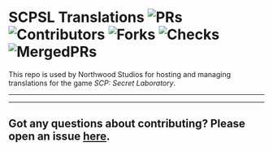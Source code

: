 # SCPSL Translations ![PRs](https://badgen.net/github/open-prs/northwood-studios/SCPSL-Translations) ![Contributors](https://badgen.net/github/contributors/northwood-studios/SCPSL-Translations) ![Forks](https://badgen.net/github/forks/northwood-studios/SCPSL-Translations) ![Checks](https://badgen.net/github/checks/northwood-studios/SCPSL-Translations) ![MergedPRs](https://badgen.net/github/merged-prs/northwood-studios/SCPSL-Translations)
This repo is used by Northwood Studios for hosting and managing translations for the game *SCP: Secret Laboratory*.   


***

***
## Got any questions about contributing? Please open an issue [here](https://github.com/northwood-studios/SCPSL-Translations/issues/new).